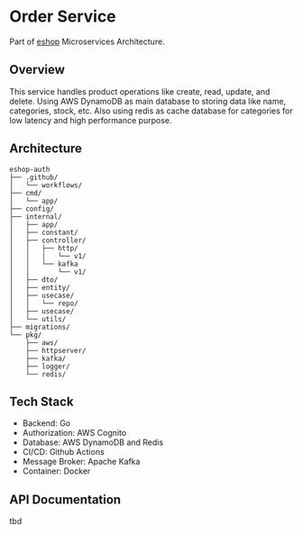 # Order Service
Part of [eshop](https://github.com/idoyudha/eshop) Microservices Architecture.

## Overview
This service handles product operations like create, read, update, and delete. Using AWS DynamoDB as main database to storing data like name, categories, stock, etc. Also using redis as cache database for categories for low latency and high performance purpose.

## Architecture
```
eshop-auth
├── .github/
│   └── workflows/
├── cmd/
│   └── app/
├── config/
├── internal/   
│   ├── app/
│   ├── constant/
│   ├── controller/
│   │   ├── http/
│   │   |   └── v1/
│   │   └── kafka
│   │       └── v1/
│   ├── dto/
│   ├── entity/
│   ├── usecase/
│   │   └── repo/
│   ├── usecase/
│   └── utils/
├── migrations/
└── pkg/
    ├── aws/
    ├── httpserver/
    ├── kafka/
    ├── logger/
    └── redis/
```

## Tech Stack
- Backend: Go
- Authorization: AWS Cognito
- Database: AWS DynamoDB and Redis
- CI/CD: Github Actions
- Message Broker: Apache Kafka
- Container: Docker

## API Documentation
tbd